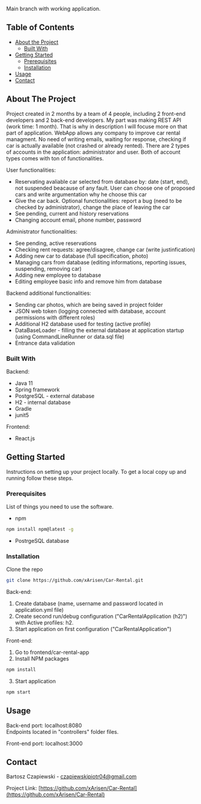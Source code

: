 Main branch with working application.


<!-- TABLE OF CONTENTS -->
## Table of Contents

* [About the Project](#about-the-project)
  * [Built With](#built-with)
* [Getting Started](#getting-started)
  * [Prerequisites](#prerequisites)
  * [Installation](#installation)
* [Usage](#usage)
* [Contact](#contact)



<!-- ABOUT THE PROJECT -->
## About The Project

Project created in 2 months by a team of 4 people, including 2 front-end developers and 2 back-end developers. My part was making REST API (work time: 1 month). That is why in description I will focuse more on that part of application. WebApp allows any company to improve car rental managment. No need of writing emails, waiting for response, checking if car is actually available (not crashed or already rented). There are 2 types of accounts in the application: administrator and user. Both of account types comes with ton of functionalities.

User functionalities:
* Reservating avaliable car selected from database by: date (start, end), not suspended beacause of any fault. User can choose one of proposed cars and write argumentation why he choose this car
* Give the car back. Optional functionalities: report a bug (need to be checked by administrator), change the place of leaving the car
* See pending, current and history reservations
* Changing account email, phone number, password

Administrator functionalities:
* See pending, active reservations
* Checking rent requests: agree/disagree, change car (write justinfication)
* Adding new car to database (full specification, photo)
* Managing cars from database (editing informations, reporting issues, suspending, removing car)
* Adding new employee to database
* Editing employee basic info and remove him from database

Backend additional functionalities:
* Sending car photos, which are being saved in project folder
* JSON web token (logging connected with database, account permissions with different roles)
* Additional H2 database used for testing (active profile)
* DataBaseLoader - filling the external database at application startup (using CommandLineRunner or data.sql file)
* Entrance data validation

### Built With
Backend:
* Java 11
* Spring framework
* PostgreSQL - external database
* H2 - internal database
* Gradle
* junit5

Frontend:
* React.js

<!-- GETTING STARTED -->
## Getting Started

Instructions on setting up your project locally.
To get a local copy up and running follow these steps.

### Prerequisites

List of things you need to use the software.
* npm
```sh
npm install npm@latest -g
```
* PostrgeSQL database

### Installation

Clone the repo
```sh
git clone https://github.com/xArisen/Car-Rental.git
```
Back-end:
1. Create database (name, username and password located in application.yml file)
2. Create second run/debug configuration ("CarRentalApplication (h2)") with Active profiles: h2.
3. Start application on first configuration ("CarRentalApplication")

Front-end:
1. Go to frontend/car-rental-app
2. Install NPM packages
```sh
npm install
```
3. Start application
```sh
npm start
```


## Usage
Back-end port: localhost:8080                                            
Endpoints located in "controllers" folder files.

Front-end port: localhost:3000

<!-- CONTACT -->
## Contact

Bartosz Czapiewski - czapiewskipiotr04@gmail.com

Project Link: [https://github.com/xArisen/Car-Rental](https://github.com/xArisen/Car-Rental)

